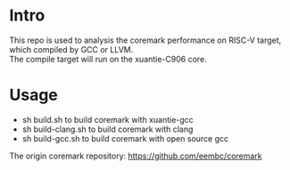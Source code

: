 # Intro
This repo is used to analysis the coremark performance on RISC-V target, which compiled by GCC or LLVM.  
The compile target will run on the xuantie-C906 core.

# Usage
* sh build.sh to build coremark with xuantie-gcc
* sh build-clang.sh to build coremark with clang
* sh build-gcc.sh to build coremark with open source gcc



The origin coremark repository: https://github.com/eembc/coremark